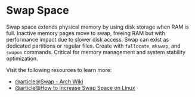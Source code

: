 # Swap Space

Swap space extends physical memory by using disk storage when RAM is full. Inactive memory pages move to swap, freeing RAM but with performance impact due to slower disk access. Swap can exist as dedicated partitions or regular files. Create with `fallocate`, `mkswap`, and `swapon` commands. Critical for memory management and system stability optimization.

Visit the following resources to learn more:

- [@article@Swap - Arch Wiki](https://wiki.archlinux.org/title/Swap)
- [@article@How to Increase Swap Space on Linux](https://linuxconfig.org/how-to-increase-swap-space-on-linux)